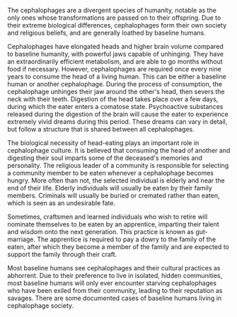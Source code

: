 The cephalophages are a divergent species of humanity, notable as the only ones whose transformations are passed on to their offspring. Due to their extreme biological differences, cephalophages form their own society and religious beliefs, and are generally loathed by baseline humans.

Cephalophages have elongated heads and higher brain volume compared to baseline humanity, with powerful jaws capable of unhinging. They have an extraordinarily efficient metabolism, and are able to go months without food if necessary. However, cephalophages are required once every nine years to consume the head of a living human. This can be either a baseline human or another cephalophage. During the process of consumption, the cephalophage unhinges their jaw around the other's head, then severs the neck with their teeth. Digestion of the head takes place over a few days, during which the eater enters a comatose state. Psychoactive substances released during the digestion of the brain will cause the eater to experience extremely vivid dreams during this period. These dreams can vary in detail, but follow a structure that is shared between all cephalophages.

The biological necessity of head-eating plays an important role in cephalophage culture. It is believed that consuming the head of another and digesting their soul imparts some of the deceased's memories and personality. The religious leader of a community is responsible for selecting a community member to be eaten whenever a cephalophage becomes hungry. More often than not, the selected individual is elderly and near the end of their life. Elderly individuals will usually be eaten by their family members. Criminals will usually be buried or cremated rather than eaten, which is seen as an undesirable fate.

Sometimes, craftsmen and learned individuals who wish to retire will nominate themselves to be eaten by an apprentice, imparting their talent and wisdom onto the next generation. This practice is known as gut-marriage. The apprentice is required to pay a dowry to the family of the eaten, after which they become a member of the family and are expected to support the family through their craft.

Most baseline humans see cephalophages and their cultural practices as abhorrent. Due to their preference to live in isolated, hidden communities, most baseline humans will only ever encounter starving cephalophages who have been exiled from their community, leading to their reputation as savages. There are some documented cases of baseline humans living in cephalophage society.